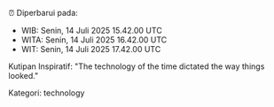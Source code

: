 ⏰ Diperbarui pada:
- WIB: Senin, 14 Juli 2025 15.42.00 UTC
- WITA: Senin, 14 Juli 2025 16.42.00 UTC
- WIT: Senin, 14 Juli 2025 17.42.00 UTC

Kutipan Inspiratif:
"The technology of the time dictated the way things looked."


Kategori: technology

